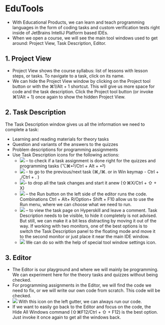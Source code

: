 # EduTools
* With Educational Products, we can learn and teach programming languages in the form of coding tasks and custom verification tests right inside of JetBrains IntelliJ Platform based IDEs.
* When we open a course, we will see the main tool windows used to get around: Project View, Task Description, Editor.

## 1. Project View
* Project View shows the course syllabus: list of lessons with lesson steps, or tasks. To navigate to a task, click on its name.
* We can hide the Project View window by clicking on the Project tool button or with the ⌘1/Alt + 1 shortcut. This will give us more space for code and the task description. Click the Project tool button (or invoke ⌘1/Alt + 1) once again to show the hidden Project View.

## 2. Task Description
The Task Description window gives us all the information we need to complete a task:
* Learning and reading materials for theory tasks
* Question and variants of the answers to the quizzes
* Problem descriptions for programming assignments
* Use Task Description icons for the following actions:
	* ![]((11)%20EduTools/b39814fa-4aea-40c7-9ff0-14e2ecd9eacf.png) –  to check if a task assignment is done right for the quizzes and programming tasks (⌥⌘⏎/Ctrl + Alt + ⏎)
	* ![]((11)%20EduTools/e3e28d87-181e-403a-a722-8a49d66ab75f.png)  - to go to the previous/next task (⌘,/⌘. or in Win keymap - Ctrl + ,/Ctrl + . )
	* ![]((11)%20EduTools/6774c496-1cfc-4854-ad62-9f065446e8ed.png)– to drop all the task changes and start it anew (⇧⌘X/Ctrl + ⇧ + X)
	* ![]((11)%20EduTools/7fc77294-b534-4e7e-a584-0e9e2c5456eb.png) – the Run button on the left side of the editor runs the code. Combinations Ctrl + Alt+ R/Option+ Shift + F10 allow us to use the Run menu, where we can choose what we need to run.
	* ![]((11)%20EduTools/b4d892dc-ad43-411c-89d9-901f0407ce68.png) – to view the task page on Hyperskill and leave a comment.
	Task Description needs to be visible, to hide it completely is not 
	advised. But still, we can make it a bit less distracting by moving it out 		of the way.
	If working with two monitors, one of the best options is to switch the 		Task Description panel to the floating mode and move it to the second 	monitor or just place it near the main IDE window.
	* ![]((11)%20EduTools/d0cd46fc-09d5-451b-aefe-bf9c355c48e7.png)  We can do so with the help of special tool window settings icon.

## 3. Editor
* The Editor is our playground and where we will mainly be programming. We  can experiment here for the theory tasks and quizzes without being checked.
* For programming assignments in the Editor, we will find the code we need to fix, or we will write our own code from scratch. This code will be checked.
* ![]((11)%20EduTools/821767a3-9046-47e2-a541-8da61076fe4f.png) With this icon on the left gutter, we can always run our code.
* If we want to easily go back to the Editor and focus on the code, the Hide All Windows command (⇧⌘F12/Ctrl + ⇧ + F12) is the best option. Just invoke it once again to get all the windows back.
